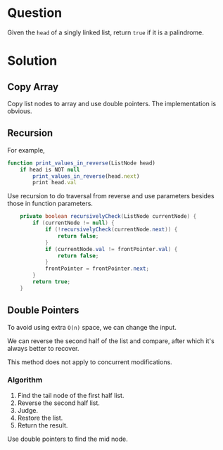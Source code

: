 # Question

Given the `head` of a singly linked list, return `true` if it is a palindrome.

# Solution

## Copy Array

Copy list nodes to array and use double pointers. The implementation is obvious.

## Recursion

For example,

```javascript
function print_values_in_reverse(ListNode head)
    if head is NOT null
        print_values_in_reverse(head.next)
        print head.val
```

Use recursion to do traversal from reverse and use parameters besides those in function parameters.

```java
    private boolean recursivelyCheck(ListNode currentNode) {
        if (currentNode != null) {
            if (!recursivelyCheck(currentNode.next)) {
                return false;
            }
            if (currentNode.val != frontPointer.val) {
                return false;
            }
            frontPointer = frontPointer.next;
        }
        return true;
    }
```

## Double Pointers

To avoid using extra `O(n)` space, we can change the input.

We can reverse the second half of the list and compare, after which it's always better to recover.

This method does not apply to concurrent modifications.

### Algorithm

1. Find the tail node of the first half list.
2. Reverse the second half list.
3. Judge.
4. Restore the list.
5. Return the result.

Use double pointers to find the mid node.